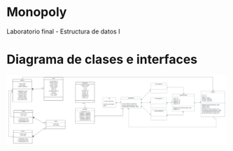 # Monopoly
Laboratorio final - Estructura de datos I

# Diagrama de clases e interfaces
<img src="Diagrama de clases e interfaz.png" alt="Diagrama"/>

